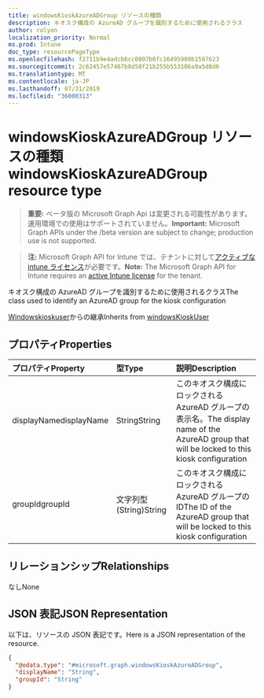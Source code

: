 ```yaml
---
title: windowsKioskAzureADGroup リソースの種類
description: キオスク構成の AzureAD グループを識別するために使用されるクラス
author: rolyon
localization_priority: Normal
ms.prod: Intune
doc_type: resourcePageType
ms.openlocfilehash: f2711b9e4adcb6cc0807b0fc16495909b1597623
ms.sourcegitcommit: 2c62457e57467b8d50f21b255b553106a9a5d8d6
ms.translationtype: MT
ms.contentlocale: ja-JP
ms.lasthandoff: 07/31/2019
ms.locfileid: "36000313"
---
```

# <a name="windowskioskazureadgroup-resource-type"></a><span data-ttu-id="fb97c-103">windowsKioskAzureADGroup リソースの種類</span><span class="sxs-lookup"><span data-stu-id="fb97c-103">windowsKioskAzureADGroup resource type</span></span>

> <span data-ttu-id="fb97c-104">**重要:** ベータ版の Microsoft Graph Api は変更される可能性があります。運用環境での使用はサポートされていません。</span><span class="sxs-lookup"><span data-stu-id="fb97c-104">**Important:** Microsoft Graph APIs under the /beta version are subject to change; production use is not supported.</span></span>

> <span data-ttu-id="fb97c-105">**注:** Microsoft Graph API for Intune では、テナントに対して[アクティブな intune ライセンス](https://go.microsoft.com/fwlink/?linkid=839381)が必要です。</span><span class="sxs-lookup"><span data-stu-id="fb97c-105">**Note:** The Microsoft Graph API for Intune requires an [active Intune license](https://go.microsoft.com/fwlink/?linkid=839381) for the tenant.</span></span>

<span data-ttu-id="fb97c-106">キオスク構成の AzureAD グループを識別するために使用されるクラス</span><span class="sxs-lookup"><span data-stu-id="fb97c-106">The class used to identify an AzureAD group for the kiosk configuration</span></span>


<span data-ttu-id="fb97c-107">[Windowskioskuser](../resources/intune-deviceconfig-windowskioskuser.md)からの継承</span><span class="sxs-lookup"><span data-stu-id="fb97c-107">Inherits from [windowsKioskUser](../resources/intune-deviceconfig-windowskioskuser.md)</span></span>

## <a name="properties"></a><span data-ttu-id="fb97c-108">プロパティ</span><span class="sxs-lookup"><span data-stu-id="fb97c-108">Properties</span></span>
|<span data-ttu-id="fb97c-109">プロパティ</span><span class="sxs-lookup"><span data-stu-id="fb97c-109">Property</span></span>|<span data-ttu-id="fb97c-110">型</span><span class="sxs-lookup"><span data-stu-id="fb97c-110">Type</span></span>|<span data-ttu-id="fb97c-111">説明</span><span class="sxs-lookup"><span data-stu-id="fb97c-111">Description</span></span>|
|:---|:---|:---|
|<span data-ttu-id="fb97c-112">displayName</span><span class="sxs-lookup"><span data-stu-id="fb97c-112">displayName</span></span>|<span data-ttu-id="fb97c-113">String</span><span class="sxs-lookup"><span data-stu-id="fb97c-113">String</span></span>|<span data-ttu-id="fb97c-114">このキオスク構成にロックされる AzureAD グループの表示名。</span><span class="sxs-lookup"><span data-stu-id="fb97c-114">The display name of the AzureAD group that will be locked to this kiosk configuration</span></span>|
|<span data-ttu-id="fb97c-115">groupId</span><span class="sxs-lookup"><span data-stu-id="fb97c-115">groupId</span></span>|<span data-ttu-id="fb97c-116">文字列型 (String)</span><span class="sxs-lookup"><span data-stu-id="fb97c-116">String</span></span>|<span data-ttu-id="fb97c-117">このキオスク構成にロックされる AzureAD グループの ID</span><span class="sxs-lookup"><span data-stu-id="fb97c-117">The ID of the AzureAD group that will be locked to this kiosk configuration</span></span>|

## <a name="relationships"></a><span data-ttu-id="fb97c-118">リレーションシップ</span><span class="sxs-lookup"><span data-stu-id="fb97c-118">Relationships</span></span>
<span data-ttu-id="fb97c-119">なし</span><span class="sxs-lookup"><span data-stu-id="fb97c-119">None</span></span>

## <a name="json-representation"></a><span data-ttu-id="fb97c-120">JSON 表記</span><span class="sxs-lookup"><span data-stu-id="fb97c-120">JSON Representation</span></span>
<span data-ttu-id="fb97c-121">以下は、リソースの JSON 表記です。</span><span class="sxs-lookup"><span data-stu-id="fb97c-121">Here is a JSON representation of the resource.</span></span>
<!-- {
  "blockType": "resource",
  "@odata.type": "microsoft.graph.windowsKioskAzureADGroup"
}
-->
``` json
{
  "@odata.type": "#microsoft.graph.windowsKioskAzureADGroup",
  "displayName": "String",
  "groupId": "String"
}
```





